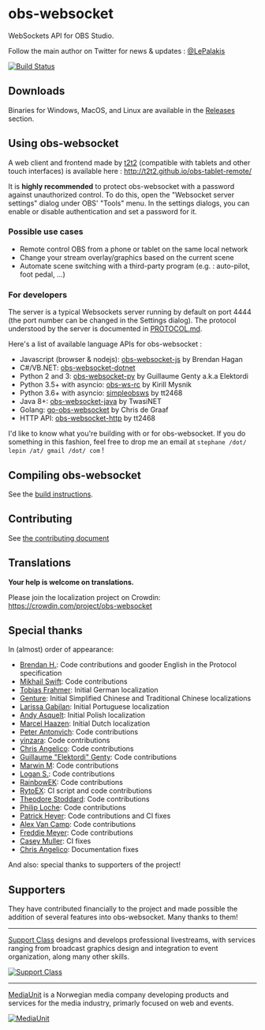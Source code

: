 obs-websocket
==============

WebSockets API for OBS Studio.

Follow the main author on Twitter for news & updates : [@LePalakis](https://twitter.com/LePalakis)

[![Build Status](https://dev.azure.com/Palakis/obs-websocket/_apis/build/status/Palakis.obs-websocket?branchName=4.x-current)](https://dev.azure.com/Palakis/obs-websocket/_build/latest?definitionId=2&branchName=4.x-current)

## Downloads

Binaries for Windows, MacOS, and Linux are available in the [Releases](https://github.com/Palakis/obs-websocket/releases) section.

## Using obs-websocket

A web client and frontend made by [t2t2](https://github.com/t2t2/obs-tablet-remote) (compatible with tablets and other touch interfaces) is available here : http://t2t2.github.io/obs-tablet-remote/

It is **highly recommended** to protect obs-websocket with a password against unauthorized control. To do this, open the "Websocket server settings" dialog under OBS' "Tools" menu. In the settings dialogs, you can enable or disable authentication and set a password for it.

### Possible use cases

- Remote control OBS from a phone or tablet on the same local network
- Change your stream overlay/graphics based on the current scene
- Automate scene switching with a third-party program (e.g. : auto-pilot, foot pedal, ...)

### For developers

The server is a typical Websockets server running by default on port 4444 (the port number can be changed in the Settings dialog).
The protocol understood by the server is documented in [PROTOCOL.md](docs/generated/protocol.md).

Here's a list of available language APIs for obs-websocket :
- Javascript (browser & nodejs): [obs-websocket-js](https://github.com/haganbmj/obs-websocket-js) by Brendan Hagan
- C#/VB.NET: [obs-websocket-dotnet](https://github.com/Palakis/obs-websocket-dotnet)
- Python 2 and 3: [obs-websocket-py](https://github.com/Elektordi/obs-websocket-py) by Guillaume Genty a.k.a Elektordi
- Python 3.5+ with asyncio: [obs-ws-rc](https://github.com/KirillMysnik/obs-ws-rc) by Kirill Mysnik
- Python 3.6+ with asyncio: [simpleobsws](https://github.com/IRLToolkit/simpleobsws) by tt2468 
- Java 8+: [obs-websocket-java](https://github.com/Twasi/websocket-obs-java) by TwasiNET
- Golang: [go-obs-websocket](https://github.com/christopher-dG/go-obs-websocket) by Chris de Graaf
- HTTP API: [obs-websocket-http](https://github.com/IRLToolkit/obs-websocket-http) by tt2468

I'd like to know what you're building with or for obs-websocket. If you do something in this fashion, feel free to drop me an email at `stephane /dot/ lepin /at/ gmail /dot/ com` !

## Compiling obs-websocket

See the [build instructions](BUILDING.md).

## Contributing

See [the contributing document](/CONTRIBUTING.md)

## Translations

**Your help is welcome on translations.**

Please join the localization project on Crowdin: https://crowdin.com/project/obs-websocket

## Special thanks

In (almost) order of appearance:

- [Brendan H.](https://github.com/haganbmj): Code contributions and gooder English in the Protocol specification
- [Mikhail Swift](https://github.com/mikhailswift): Code contributions
- [Tobias Frahmer](https://github.com/Frahmer): Initial German localization
- [Genture](https://github.com/Genteure): Initial Simplified Chinese and Traditional Chinese localizations
- [Larissa Gabilan](https://github.com/laris151): Initial Portuguese localization
- [Andy Asquelt](https://github.com/asquelt): Initial Polish localization
- [Marcel Haazen](https://github.com/nekocentral): Initial Dutch localization
- [Peter Antonvich](https://github.com/pantonvich): Code contributions
- [yinzara](https://github.com/yinzara): Code contributions
- [Chris Angelico](https://github.com/Rosuav): Code contributions
- [Guillaume "Elektordi" Genty](https://github.com/Elektordi): Code contributions
- [Marwin M](https://github.com/dragonbane0): Code contributions
- [Logan S.](https://github.com/lsdaniel): Code contributions
- [RainbowEK](https://github.com/RainbowEK): Code contributions
- [RytoEX](https://github.com/RytoEX): CI script and code contributions
- [Theodore Stoddard](https://github.com/TStod): Code contributions
- [Philip Loche](https://github.com/PicoCentauri): Code contributions
- [Patrick Heyer](https://github.com/PatTheMav): Code contributions and CI fixes
- [Alex Van Camp](https://github.com/Lange): Code contributions
- [Freddie Meyer](https://github.com/DungFu): Code contributions
- [Casey Muller](https://github.com/caseymrm): CI fixes
- [Chris Angelico](https://github.com/Rosuav): Documentation fixes

And also: special thanks to supporters of the project!

## Supporters

They have contributed financially to the project and made possible the addition of several features into obs-websocket. Many thanks to them!

---

[Support Class](http://supportclass.net) designs and develops professional livestreams, with services ranging from broadcast graphics design and integration to event organization, along many other skills.  

[![Support Class](.github/images/supportclass_logo_blacktext.png)](http://supportclass.net)

---

[MediaUnit](http://www.mediaunit.no) is a Norwegian media company developing products and services for the media industry, primarly focused on web and events.  

[![MediaUnit](.github/images/mediaunit_logo_black.png)](http://www.mediaunit.no/)
